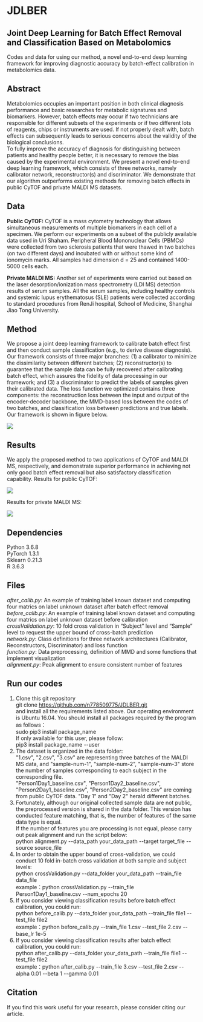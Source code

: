 # JDLBER
## Joint Deep Learning for Batch Effect Removal and Classification Based on Metabolomics

Codes and data for using our method, a novel end-to-end deep learning framework for improving diagnostic accuracy by batch-effect calibration in metabolomics data.

## Abstract
Metabolomics occupies an important position in both clinical diagnosis performance and basic researches for metabolic signatures and biomarkers. However, batch effects may occur if two technicians are responsible for different subsets of the experiments or if two different lots of reagents, chips or instruments are used. If not properly dealt with, batch effects can subsequently leads to serious concerns about the validity of the biological conclusions.<br />
To fully improve the accuracy of diagnosis for distinguishing between patients and healthy people better, it is necessary to remove the bias caused by the experimental environment. We present a novel end-to-end deep learning framework, which consists of three networks, namely calibrator network, reconstructor(s) and discriminator. We demonstrate that our algorithm outperforms existing methods for removing batch effects in public CyTOF and private MALDI MS datasets.

## Data
**Public CyTOF:** CyTOF is a mass cytometry technology that allows simultaneous measurements of multiple biomarkers in each cell of a specimen. We perform our experiments on a subset of the publicly available data used in Uri Shaham. Peripheral Blood Mononuclear Cells (PBMCs) were collected from two sclerosis patients that were thawed in two batches (on two different days) and incubated with or without some kind of ionomycin marks. All samples had dimension d = 25 and contained 1400-5000 cells each. 

**Private MALDI MS:** Another set of experiments were carried out based on the laser desorption/ionization mass spectrometry (LDI MS) detection results of serum samples. All the serum samples, including healthy controls and systemic lupus erythematosus (SLE) patients were collected according to standard procedures from RenJi hospital, School of Medicine, Shanghai Jiao Tong University. 

## Method
We propose a joint deep learning framework to calibrate batch effect first and then conduct sample classification (e.g., to derive disease diagnosis). Our framework consists of three major branches: (1) a calibrator to minimize the dissimilarity between different batches; (2) reconstructor(s) to guarantee that the sample data can be fully recovered after calibrating batch effect, which assures the fidelity of data processing in our framework; and (3) a discriminator to predict the labels of samples given their calibrated data. The loss function we optimized contains three components: the reconstruction loss between the input and output of the encoder-decoder backbone, the MMD-based loss between the codes of two batches, and classification loss between predictions and true labels. Our framework is shown in figure below.

![](illustration/network.png)

## Results
We apply the proposed method to two applications of CyTOF and MALDI MS, respectively, and demonstrate superior performance in achieving not only good batch effect removal but also satisfactory classification capability. 
Results for public CyTOF: 

![](illustration/CyTOF.png)

Results for private MALDI MS:

![](illustration/MALDI-MS.png)

## Dependencies
Python 3.6.8<br />
PyTorch 1.3.1<br />
Sklearn 0.21.3<br />
R 3.6.3<br />

## Files
*after_calib.py*: An example of training label known dataset and computing four matrics on label unknown dataset after batch effect removal<br />
*before_calib.py*: An example of training label known dataset and computing four matrics on label unknown dataset before calibration<br />
*crossValidation.py*: 10 fold cross validation in “Subject” level and “Sample” level to request the upper bound of cross-batch prediction<br />
*network.py*: Class definitions for three network architectures (Calibrator, Reconstructors, Discriminator) and loss function<br />
*function.py*: Data preprocessing, definition of MMD and some functions that implement visualization<br />
*alignment.py*: Peak alignment to ensure consistent number of features<br />

## Run our codes
1. Clone this git repository<br />
   git clone https://github.com/n778509775/JDLBER.git<br />
   and install all the requirements listed above. Our operating environment is Ubuntu 16.04. You should install all packages required by the program as follows：<br />
   sudo pip3 install package_name<br />
   If only available for this user, please follow:<br />
   pip3 install package_name --user<br />
2. The dataset is organized in the data folder:<br />
   "1.csv", "2.csv", "3.csv" are representing three batches of the MALDI MS data, and "sample-num-1", "sample-num-2", "sample-num-3" store the number of samples corresponding to    each subject in the corresponding file.<br />
   "Person1Day1_baseline.csv", "Person1Day2_baseline.csv", "Person2Day1_baseline.csv", "Person2Day2_baseline.csv" are coming from public CyTOF data. "Day 1" and "Day 2" herald      different batches.<br />
3. Fortunately, although our original collected sample data are not public, the preprocessed version is shared in the data folder. This version has conducted feature matching,      that is, the number of features of the same data type is equal.<br />
   If the number of features you are processing is not equal, please carry out peak alignment and run the script below:<br />
 	python alignment.py --data_path your_data_path --target target_file --source source_file<br />
4. In order to obtain the upper bound of cross-validation, we could conduct 10 fold in-batch cross validation at both sample and subject levels:<br />
    python crossValidation.py --data_folder your_data_path --train_file data_file  <br />
    example：python crossValidation.py --train_file Person1Day1_baseline.csv --num_epochs 20 <br />
5. If you consider viewing classification results before batch effect calibration, you could run:<br />
   python before_calib.py --data_folder your_data_path --train_file file1 --test_file file2 <br />
   example：python before_calib.py --train_file 1.csv --test_file 2.csv --base_lr 1e-5
6. If you consider viewing classification results after batch effect calibration, you could run:<br />
   python after_calib.py --data_folder your_data_path --train_file file1 --test_file file2 <br />
   example：python after_calib.py --train_file 3.csv --test_file 2.csv --alpha 0.01 --beta 1 --gamma 0.01

## Citation
If you find this work useful for your research, please consider citing our article.
